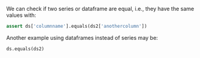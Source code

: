 
We can check if two series or dataframe are equal, i.e., they have the same
values with:

```python
assert ds['columnname'].equals(ds2['anothercolumn'])
```

Another example using dataframes instead of series may be:

```python
ds.equals(ds2)
```


